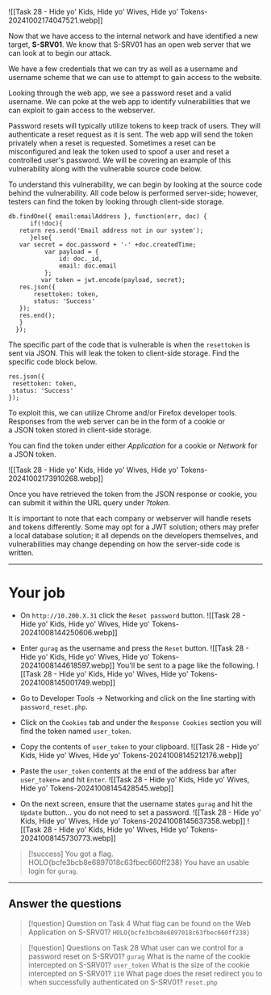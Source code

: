 
![[Task 28 - Hide yo' Kids, Hide yo' Wives, Hide yo' Tokens-20241002174047521.webp]]

Now that we have access to the internal network and have identified a new target, **S-SRV01**. We know that S-SRV01 has an open web server that we can look at to begin our attack.  

We have a few credentials that we can try as well as a username and username scheme that we can use to attempt to gain access to the website.  

Looking through the web app, we see a password reset and a valid username. We can poke at the web app to identify vulnerabilities that we can exploit to gain access to the webserver.

Password resets will typically utilize tokens to keep track of users. They will authenticate a reset request as it is sent. The web app will send the token privately when a reset is requested. Sometimes a reset can be misconfigured and leak the token used to spoof a user and reset a controlled user's password. We will be covering an example of this vulnerability along with the vulnerable source code below.  

To understand this vulnerability, we can begin by looking at the source code behind the vulnerability. All code below is performed server-side; however, testers can find the token by looking through client-side storage.  


```
db.findOne({ email:emailAddress }, function(err, doc) {  
      if(!doc){  
   return res.send('Email address not in our system');  
      }else{  
   var secret = doc.password + '-' +doc.createdTime;  
          var payload = {  
              id: doc._id,  
              email: doc.email  
          };  
         var token = jwt.encode(payload, secret);  
   res.json({  
       resettoken: token,  
       status: 'Success'  
   });  
   res.end();   
   }  
  });
```

The specific part of the code that is vulnerable is when the `resettoken` is sent via JSON. This will leak the token to client-side storage. Find the specific code block below.  

```
res.json({  
 resettoken: token,  
 status: 'Success'  
});
```

To exploit this, we can utilize Chrome and/or Firefox developer tools. Responses from the web server can be in the form of a cookie or a JSON token stored in client-side storage.

You can find the token under either _Application_ for a cookie or _Network_ for a JSON token.

![[Task 28 - Hide yo' Kids, Hide yo' Wives, Hide yo' Tokens-20241002173910268.webp]]

Once you have retrieved the token from the JSON response or cookie, you can submit it within the URL query under _?token_.  

It is important to note that each company or webserver will handle resets and tokens differently. Some may opt for a JWT solution; others may prefer a local database solution; it all depends on the developers themselves, and vulnerabilities may change depending on how the server-side code is written.


---

# Your job

- On `http://10.200.X.31` click the `Reset password` button.
	![[Task 28 - Hide yo' Kids, Hide yo' Wives, Hide yo' Tokens-20241008144250606.webp]]

- Enter `gurag` as the username and press the `Reset` button.
	![[Task 28 - Hide yo' Kids, Hide yo' Wives, Hide yo' Tokens-20241008144618597.webp]]
	You'll be sent to a page like the following.
	![[Task 28 - Hide yo' Kids, Hide yo' Wives, Hide yo' Tokens-20241008145001749.webp]]

- Go to Developer Tools -> Networking and click on the line starting with `password_reset.php`.

- Click on the `Cookies` tab and under the `Response Cookies` section you will find the token named `user_token`.

- Copy the contents of `user_token` to your clipboard.
	![[Task 28 - Hide yo' Kids, Hide yo' Wives, Hide yo' Tokens-20241008145212176.webp]]

- Paste the `user_token` contents at the end of the address bar after `user_token=` and hit `Enter`.
	![[Task 28 - Hide yo' Kids, Hide yo' Wives, Hide yo' Tokens-20241008145428545.webp]]

- On the next screen, ensure that the username states `gurag` and hit the `Update` button… you do not need to set a password.
	![[Task 28 - Hide yo' Kids, Hide yo' Wives, Hide yo' Tokens-20241008145637358.webp]]
	![[Task 28 - Hide yo' Kids, Hide yo' Wives, Hide yo' Tokens-20241008145730773.webp]]



> [!success]
> You got a flag. HOLO{bcfe3bcb8e6897018c63fbec660ff238}
> You have an usable login for `gurag`.


---

## Answer the questions


> [!question] Question on Task 4 
> What flag can be found on the Web Application on S-SRV01?
> `HOLO{bcfe3bcb8e6897018c63fbec660ff238}`

> [!question] Questions on Task 28
> What user can we control for a password reset on S-SRV01?
> `gurag`
> What is the name of the cookie intercepted on S-SRV01?
> `user_token`
> What is the size of the cookie intercepted on S-SRV01?
> `110`
> What page does the reset redirect you to when successfully authenticated on S-SRV01?
> `reset.php`